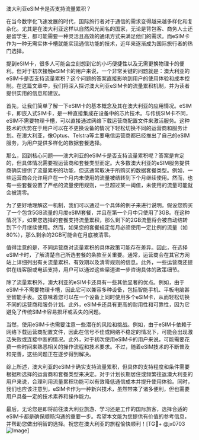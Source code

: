 澳大利亚eSIM卡是否支持流量累积？

在当今数字化飞速发展的时代，国际旅行者对于通信的需求变得越来越多样化和复杂化。尤其是在澳大利亚这样以自然风光闻名的国家，无论是背包客、商务人士还是留学生，都可能需要一种灵活且高效的通讯方式来满足他们的需求。而eSIM卡作为一种无需实体卡槽就能实现通信功能的技术，近年来逐渐成为国际旅行者的热门选择。

提到eSIM卡，很多人可能会立刻想到它的小巧便捷性以及无需更换物理卡的便利。但对于初次接触eSIM卡的用户来说，一个非常关键的问题就是：澳大利亚的eSIM卡是否支持流量累积？这个问题的答案直接影响到用户的使用体验和成本控制。在这篇文章中，我们将深入探讨澳大利亚eSIM卡的流量累积机制，并为读者提供实用的信息和建议。

首先，让我们简单了解一下eSIM卡的基本概念及其在澳大利亚的应用情况。eSIM卡，即嵌入式SIM卡，是一种直接集成在设备中的芯片技术。与传统SIM卡不同，eSIM不需要物理卡槽，可以直接通过网络下载运营商配置文件来激活服务。这种技术的优势在于用户可以在不更换设备的情况下轻松切换不同的运营商和服务计划。在澳大利亚，像Optus、Telstra等主要电信运营商都已经推出了自己的eSIM服务，为用户提供多样化的数据套餐选择。

那么，回到核心问题——澳大利亚的eSIM卡是否支持流量累积呢？答案是肯定的，但具体情况需要视运营商和套餐类型而定。大多数澳大利亚的eSIM服务提供商确实提供了流量累积的功能，但这通常取决于所购买的数据套餐类型。例如，一些运营商会允许用户在一个月内未使用的流量被结转到下个月继续使用。然而，也有一些套餐设置了严格的流量使用规则，一旦超过某一阈值，未使用的流量可能就会被清零。

为了更好地理解这一机制，我们可以通过一个具体的例子来进行说明。假设您购买了一个包含5GB流量的月度eSIM套餐，并且在第一个月中只使用了3GB。在这种情况下，如果您选择的套餐支持流量累积，那么剩下的2GB流量将会被自动结转到下个月继续使用。然而，如果您的套餐规定每月必须使用一定比例的流量（如80%），那么剩余的2GB可能会在月底被清零。

值得注意的是，不同运营商对流量累积的具体政策可能存在差异。因此，在选择eSIM卡时，了解清楚自己所选套餐的条款至关重要。通常，运营商会在其官方网站上详细列出有关流量累积、有效期以及清零规则的信息。此外，一些运营商还提供在线客服或电话支持，用户可以通过这些渠道进一步咨询具体的政策细节。

除了流量累积外，澳大利亚的eSIM卡还具有一些其他显著的优点。例如，由于eSIM卡不需要物理卡槽，因此它可以兼容多种设备，包括智能手机、平板电脑甚至智能手表。这意味着您可以在一个设备上同时使用多个eSIM卡，从而轻松切换不同的运营商和服务计划。此外，eSIM卡还具有更高的耐用性和可靠性，因为它避免了传统SIM卡容易损坏或丢失的问题。

当然，使用eSIM卡也需要注意一些潜在的风险和挑战。例如，由于eSIM卡依赖于网络下载运营商配置文件，因此在信号不佳或网络不稳定的情况下，可能会出现激活失败或连接中断的情况。此外，对于初次使用eSIM卡的用户来说，可能需要花费一些时间来熟悉相关的操作流程和技术要求。不过，随着eSIM技术的不断普及和完善，这些问题正在逐步得到解决。

综上所述，澳大利亚的eSIM卡确实支持流量累积，但具体的支持程度和条件需要根据所选择的运营商和套餐类型来决定。对于计划长期居住或频繁往返澳大利亚的用户来说，合理利用流量累积功能可以有效降低通信成本并提升使用体验。同时，我们也应该注意到，eSIM卡作为一种新兴技术，虽然带来了诸多便利，但也需要用户具备一定的技术素养和操作能力。

最后，无论您是即将前往澳大利亚旅游、学习还是工作的国际旅客，选择合适的eSIM卡都是确保顺畅沟通的重要一步。希望本文能为您提供有价值的参考信息，并帮助您做出明智的选择。祝您在澳大利亚的旅程愉快顺利！[TG💪+ @jx0703 ![Image](https://github.com/user-attachments/assets/dbca1d08-cadb-493c-b0ec-ad6f7a83f270)]